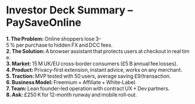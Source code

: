 # Investor Deck Summary – PaySaveOnline

**1. The Problem:** Online shoppers lose 3–5 % per purchase to hidden FX and DCC fees.  
**2. The Solution:** A browser assistant that protects users at checkout in real time.  
**3. Market:** 15 M UK/EU cross‑border consumers (£5 B annual fee losses).  
**4. Product:** Privacy‑first extension, instant advice, works on any merchant.  
**5. Traction:** MVP tested with 50 users, average saving £9/transaction.  
**6. Business Model:** Freemium + Affiliate + White‑Label.  
**7. Team:** Lean founder‑led operation with contract UX + Dev partners.  
**8. Ask:** £250 K for 12‑month runway and mobile roll‑out.